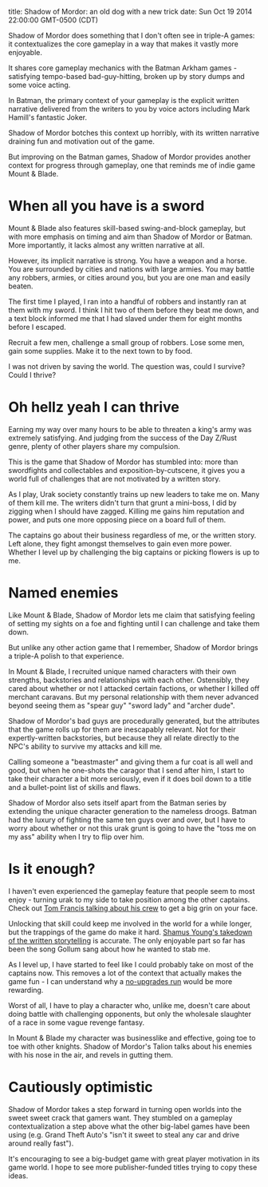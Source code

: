 title: Shadow of Mordor: an old dog with a new trick
date: Sun Oct 19 2014 22:00:00 GMT-0500 (CDT)

Shadow of Mordor does something that I don't often see in triple-A games: it contextualizes the core gameplay in a way that makes it vastly more enjoyable.

It shares core gameplay mechanics with the Batman Arkham games - satisfying tempo-based bad-guy-hitting, broken up by story dumps and some voice acting.

In Batman, the primary context of your gameplay is the explicit written narrative delivered from the writers to you by voice actors including Mark Hamill's fantastic Joker.

Shadow of Mordor botches this context up horribly, with its written narrative draining fun and motivation out of the game.

But improving on the Batman games, Shadow of Mordor provides another context for progress through gameplay, one that reminds me of indie game Mount & Blade.

When all you have is a sword
=========

Mount & Blade also features skill-based swing-and-block gameplay, but with more emphasis on timing and aim than Shadow of Mordor or Batman.  More importantly, it lacks almost any written narrative at all.

However, its implicit narrative is strong.  You have a weapon and a horse.  You are surrounded by cities and nations with large armies.  You may battle any robbers, armies, or cities around you, but you are one man and easily beaten.

The first time I played, I ran into a handful of robbers and instantly ran at them with my sword.  I think I hit two of them before they beat me down, and a text block informed me that I had slaved under them for eight months before I escaped.

Recruit a few men, challenge a small group of robbers.  Lose some men, gain some supplies.  Make it to the next town to by food.

I was not driven by saving the world.  The question was, could I survive?  Could I thrive?

Oh hellz yeah I can thrive
========

Earning my way over many hours to be able to threaten a king's army was extremely satisfying.  And judging from the success of the Day Z/Rust genre, plenty of other players share my compulsion.

This is the game that Shadow of Mordor has stumbled into: more than swordfights and collectables and exposition-by-cutscene, it gives you a world full of challenges that are not motivated by a written story.

As I play, Urak society constantly trains up new leaders to take me on.  Many of them kill me.  The writers didn't turn that grunt a mini-boss, I did by zigging when I should have zagged.  Killing me gains him reputation and power, and puts one more opposing piece on a board full of them.

The captains go about their business regardless of me, or the written story.  Left alone, they fight amongst themselves to gain even more power.  Whether I level up by challenging the big captains or picking flowers is up to me.

Named enemies
========

Like Mount & Blade, Shadow of Mordor lets me claim that satisfying feeling of setting my sights on a foe and fighting until I can challenge and take them down.

But unlike any other action game that I remember, Shadow of Mordor brings a triple-A polish to that experience.

In Mount & Blade, I recruited unique named characters with their own strengths, backstories and relationships with each other.  Ostensibly, they cared about whether or not I attacked certain factions, or whether I killed off merchant caravans.  But my personal relationship with them never advanced beyond seeing them as "spear guy" "sword lady" and "archer dude".

Shadow of Mordor's bad guys are procedurally generated, but the attributes that the game rolls up for them are inescapably relevant.  Not for their expertly-written backstories, but because they all relate directly to the NPC's ability to survive my attacks and kill me.

Calling someone a "beastmaster" and giving them a fur coat is all well and good, but when he one-shots the caragor that I send after him, I start to take their character a bit more seriously, even if it does boil down to a title and a bullet-point list of skills and flaws.

Shadow of Mordor also sets itself apart from the Batman series by extending the unique character generation to the nameless droogs.  Batman had the luxury of fighting the same ten guys over and over, but I have to worry about whether or not this urak grunt is going to have the "toss me on my ass" ability when I try to flip over him.

Is it enough?
=========

I haven't even experienced the gameplay feature that people seem to most enjoy - turning urak to my side to take position among the other captains.  Check out [Tom Francis talking about his crew](http://www.pentadact.com/2014-10-18-what-works-and-why-saurons-army/) to get a big grin on your face.

Unlocking that skill could keep me involved in the world for a while longer, but the trappings of the game do make it hard.  [Shamus Young's takedown of the written storytelling](http://www.escapistmagazine.com/articles/view/video-games/columns/experienced-points/12479-Shadow-of-Mordor-is-Tawdry-Tolkien-Fanfiction) is accurate.  The only enjoyable part so far has been the song Gollum sang about how he wanted to stab me.

As I level up, I have started to feel like I could probably take on most of the captains now.  This removes a lot of the context that actually makes the game fun - I can understand why a [no-upgrades run](http://nowrongwaytoplay.tumblr.com/post/99486423288/shadow-of-mordor-permadeath-no-upgrades-run) would be more rewarding.

Worst of all, I have to play a character who, unlike me, doesn't care about doing battle with challenging opponents, but only the wholesale slaughter of a race in some vague revenge fantasy.

In Mount & Blade my character was businesslike and effective, going toe to toe with other knights.  Shadow of Mordor's Talion talks about his enemies with his nose in the air, and revels in gutting them.

Cautiously optimistic
=========

Shadow of Mordor takes a step forward in turning open worlds into the sweet sweet crack that gamers want.  They stumbled on a gameplay contextualization a step above what the other big-label games have been using (e.g. Grand Theft Auto's "isn't it sweet to steal any car and drive around really fast").

It's encouraging to see a big-budget game with great player motivation in its game world.  I hope to see more publisher-funded titles trying to copy these ideas.
